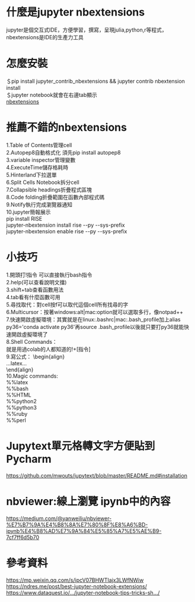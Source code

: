 # 什麼是jupyter nbextensions 
jupyter是個交互式IDE，方便學習，撰寫，呈現julia,python,r等程式，nbextensions是IDE的生產力工具  

# 怎麼安裝  
＄pip install jupyter_contrib_nbextensions && jupyter contrib nbextension install  
＄jupyter notebook就會在右邊tab顯示  
[nbextensions](https://www.google.com/imgres?imgurl=https%3A%2F%2Fcdn-images-1.medium.com%2Fmax%2F1600%2F1*Lei-MjkVmmTjq0XPG3PfSA.png&imgrefurl=https%3A%2F%2Fmedium.com%2F%40yanweiliu%2Fjupyter-notebook-nbextension%25E6%2593%25B4%25E5%2585%2585%25E5%25A5%2597%25E4%25BB%25B6-4e43a910402&docid=ZiXDSAbIGZm7PM&tbnid=y6W8L2sLXoVDBM%3A&vet=10ahUKEwiq8u3S1eDgAhWOv5QKHdo4D9AQMwg-KAAwAA..i&w=1600&h=739&safe=off&bih=547&biw=1237&q=nbextension&ved=0ahUKEwiq8u3S1eDgAhWOv5QKHdo4D9AQMwg-KAAwAA&iact=mrc&uact=8)

# 推薦不錯的nbextensions  
1.Table of Contents管理cell  
2.Autopep8自動格式化 須先pip install autopep8  
3.variable inspector管理變數  
4.ExecuteTime儲存格耗時  
5.Hinterland下拉選單  
6.Split Cells Notebook拆分cell  
7.Collapsible headings折疊程式區塊  
8.Code folding折疊範圍在函數內部程式碼  
9.Notify執行完成瀏覽器通知  
10.jupyter簡報展示  
pip install RISE  
jupyter-nbextension install rise --py --sys-prefix  
jupyter-nbextension enable rise --py --sys-prefix  

# 小技巧  
1.開頭打!指令 可以直接執行bash指令  
2.help(可以查看說明文擋)  
3.shift+tab查看函數用法  
4.tab看有什麼函數可用  
5.尋找取代：對cell按f可以取代這個cell所有找尋的字  
6.Multicursor：按著windows:alt|mac:option就可以選取多行，像notpad++  
7.快速開啟虛擬環境：其實就是在linux:.bashrc|mac:.bash_profile加上alias py36='conda activate py36'再source .bash_profile以後就只要打py36就能快速開啟虛擬環境了  
8.Shell Commands：  
就是用過colab的人都知道的!+[指令]  
9.寫公式：
\begin{align}  
...latex...  
\end{align}  
10.Magic commands:  
%%latex  
%%bash  
%%HTML  
%%python2  
%%python3  
%%ruby  
%%perl  

# Jupytext單元格轉文字方便貼到Pycharm
https://github.com/mwouts/jupytext/blob/master/README.md#installation  

# nbviewer:線上瀏覽 ipynb中的內容
https://medium.com/@yanweiliu/nbviewer-%E7%B7%9A%E4%B8%8A%E7%80%8F%E8%A6%BD-ipynb%E4%B8%AD%E7%9A%84%E5%85%A7%E5%AE%B9-7cf7ff6d5b70  

# 參考資料  
https://mp.weixin.qq.com/s/ipcV07BHWTIajx3LWfNWiw  
https://ndres.me/post/best-jupyter-notebook-extensions/  
https://www.dataquest.io/…/jupyter-notebook-tips-tricks-sh…/  
